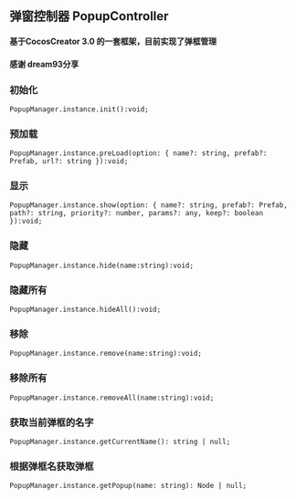 ##  弹窗控制器  PopupController
#### 基于CocosCreator 3.0 的一套框架，目前实现了弹框管理

#### 感谢 dream93分享

### 初始化

```
PopupManager.instance.init():void;
```

### 预加载

```
PopupManager.instance.preLoad(option: { name?: string, prefab?: Prefab, url?: string }):void;
```

### 显示

```
PopupManager.instance.show(option: { name?: string, prefab?: Prefab, path?: string, priority?: number, params?: any, keep?: boolean }):void;
```

### 隐藏

```
PopupManager.instance.hide(name:string):void;
```

### 隐藏所有

```
PopupManager.instance.hideAll():void;
```

### 移除

```
PopupManager.instance.remove(name:string):void;
```

### 移除所有

```
PopupManager.instance.removeAll(name:string):void;
```

### 获取当前弹框的名字

```
PopupManager.instance.getCurrentName(): string | null;
```

### 根据弹框名获取弹框

```
PopupManager.instance.getPopup(name: string): Node | null;
```
